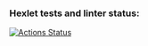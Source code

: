 ### Hexlet tests and linter status:
[![Actions Status](https://github.com/Tokimikichika/fullstack-javascript-project-12/actions/workflows/hexlet-check.yml/badge.svg)](https://github.com/Tokimikichika/fullstack-javascript-project-12/actions)